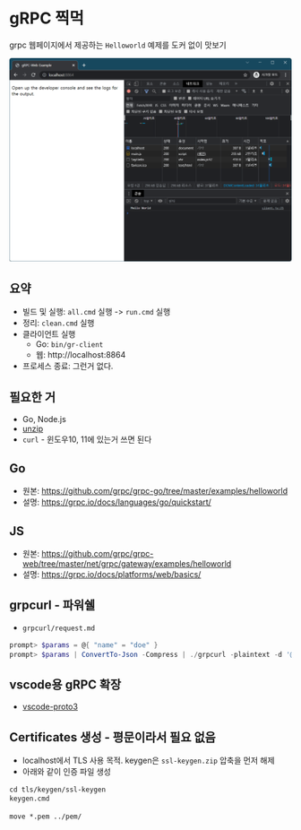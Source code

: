 # gRPC 찍먹
grpc 웹페이지에서 제공하는 `Helloworld` 예제를 도커 없이 맛보기

![스샷](스샷.png)

## 요약
* 빌드 및 실행: `all.cmd` 실행 -> `run.cmd` 실행
* 정리: `clean.cmd` 실행
* 클라이언트 실행
    * Go: `bin/gr-client`
    * 웹: http://localhost:8864
* 프로세스 종료: 그런거 없다.

## 필요한 거
* Go, Node.js
* [unzip](https://sourceforge.net/projects/infozip/files/UnZip%206.x%20%28latest%29/UnZip%206.0/unzip60.zip/download)
* `curl` - 윈도우10, 11에 있는거 쓰면 된다

## Go
* 원본: https://github.com/grpc/grpc-go/tree/master/examples/helloworld
* 설명: https://grpc.io/docs/languages/go/quickstart/

## JS
* 원본: https://github.com/grpc/grpc-web/tree/master/net/grpc/gateway/examples/helloworld
* 설명: https://grpc.io/docs/platforms/web/basics/


## grpcurl - 파워쉘
* `grpcurl/request.md`
```powershell
prompt> $params = @{ "name" = "doe" }
prompt> $params | ConvertTo-Json -Compress | ./grpcurl -plaintext -d '@' -proto ../proto/hello.proto localhost:50051 hello.Greeter/SayHello
```

## vscode용 gRPC 확장
* [vscode-proto3](https://marketplace.visualstudio.com/items?itemName=zxh404.vscode-proto3)


## Certificates 생성 - 평문이라서 필요 없음
* localhost에서 TLS 사용 목적. keygen은 `ssl-keygen.zip` 압축을 먼저 해제
* 아래와 같이 인증 파일 생성
```
cd tls/keygen/ssl-keygen
keygen.cmd

move *.pem ../pem/
```
